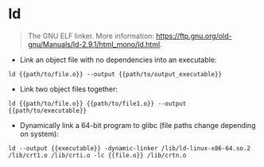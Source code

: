 # ld

> The GNU ELF linker.
> More information: <https://ftp.gnu.org/old-gnu/Manuals/ld-2.9.1/html_mono/ld.html>.

- Link an object file with no dependencies into an executable:

`ld {{path/to/file.o}} --output {{path/to/output_executable}}`

- Link two object files together:

`ld {{path/to/file.o}} {{path/to/file1.o}} --output {{path/to/executable}}`

- Dynamically link a 64-bit program to glibc (file paths change depending on system):

`ld --output {{executable}} -dynamic-linker /lib/ld-linux-x86-64.so.2 /lib/crt1.o /lib/crti.o -lc {{file.o}} /lib/crtn.o`
